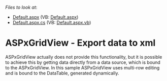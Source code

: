 <!-- default file list -->
*Files to look at*:

* [Default.aspx](./CS/WebSite/Default.aspx) (VB: [Default.aspx](./VB/WebSite/Default.aspx))
* [Default.aspx.cs](./CS/WebSite/Default.aspx.cs) (VB: [Default.aspx.vb](./VB/WebSite/Default.aspx.vb))
<!-- default file list end -->
# ASPxGridView - Export data to xml


<p>ASPxGridView actually does not provide this functionality, but it is possible to achieve this by getting data directly from a data source, which is bound to the ASPxGridView. In this sample ASPxGridView uses multi-row editing and is bound to the DataTable, generated dynamically.</p>

<br/>


